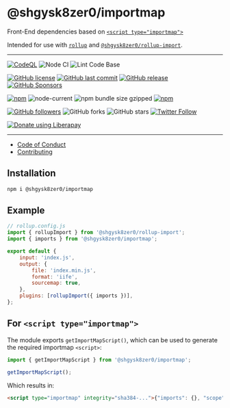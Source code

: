 # @shgysk8zer0/importmap
Front-End dependencies based on [`<script type="importmap">`](https://developer.mozilla.org/en-US/docs/Web/HTML/Element/script/type/importmap)

Intended for use with [`rollup`](https://rollupjs.org/) and [`@shgysk8zer0/rollup-import`](https://www.npmjs.com/package/@shgysk8zer0/rollup-import).

- - -
[![CodeQL](https://github.com/shgysk8zer0/importmap/actions/workflows/codeql-analysis.yml/badge.svg)](https://github.com/shgysk8zer0/importmap/actions/workflows/codeql-analysis.yml)
![Node CI](https://github.com/shgysk8zer0/importmap/workflows/Node%20CI/badge.svg)
![Lint Code Base](https://github.com/shgysk8zer0/importmap/workflows/Lint%20Code%20Base/badge.svg)

[![GitHub license](https://img.shields.io/github/license/shgysk8zer0/importmap.svg)](https://github.com/shgysk8zer0/importmap/blob/master/LICENSE)
[![GitHub last commit](https://img.shields.io/github/last-commit/shgysk8zer0/importmap.svg)](https://github.com/shgysk8zer0/importmap/commits/master)
[![GitHub release](https://img.shields.io/github/release/shgysk8zer0/importmap?logo=github)](https://github.com/shgysk8zer0/importmap/releases)
[![GitHub Sponsors](https://img.shields.io/github/sponsors/shgysk8zer0?logo=github)](https://github.com/sponsors/shgysk8zer0)

[![npm](https://img.shields.io/npm/v/@shgysk8zer0/importmap)](https://www.npmjs.com/package/@shgysk8zer0/importmap)
![node-current](https://img.shields.io/node/v/@shgysk8zer0/importmap)
![npm bundle size gzipped](https://img.shields.io/bundlephobia/minzip/@shgysk8zer0/importmap)
[![npm](https://img.shields.io/npm/dw/@shgysk8zer0/importmap?logo=npm)](https://www.npmjs.com/package/@shgysk8zer0/importmap)

[![GitHub followers](https://img.shields.io/github/followers/shgysk8zer0.svg?style=social)](https://github.com/shgysk8zer0)
![GitHub forks](https://img.shields.io/github/forks/shgysk8zer0/importmap.svg?style=social)
![GitHub stars](https://img.shields.io/github/stars/shgysk8zer0/importmap.svg?style=social)
[![Twitter Follow](https://img.shields.io/twitter/follow/shgysk8zer0.svg?style=social)](https://twitter.com/shgysk8zer0)

[![Donate using Liberapay](https://img.shields.io/liberapay/receives/shgysk8zer0.svg?logo=liberapay)](https://liberapay.com/shgysk8zer0/donate "Donate using Liberapay")
- - -

- [Code of Conduct](./.github/CODE_OF_CONDUCT.md)
- [Contributing](./.github/CONTRIBUTING.md)
<!-- - [Security Policy](./.github/SECURITY.md) -->

## Installation

```bash
npm i @shgysk8zer0/importmap
```

## Example

```js
// rollup.config.js
import { rollupImport } from '@shgysk8zer0/rollup-import';
import { imports } from '@shgysk8zer0/importmap';

export default {
	input: 'index.js',
	output: {
		file: 'index.min.js',
		format: 'iife',
		sourcemap: true,
	},
	plugins: [rollupImport({ imports })],
};
```

## For `<script type="importmap">`

The module exports `getImportMapScript()`, which can be used to generate the
required importmap `<script>`:

```js
import { getImportMapScript } from '@shgysk8zer0/importmap';

getImportMapScript();
```

Which results in:

```html
<script type="importmap" integrity="sha384-...">{"imports": {}, "scope": {}}</script>
```
